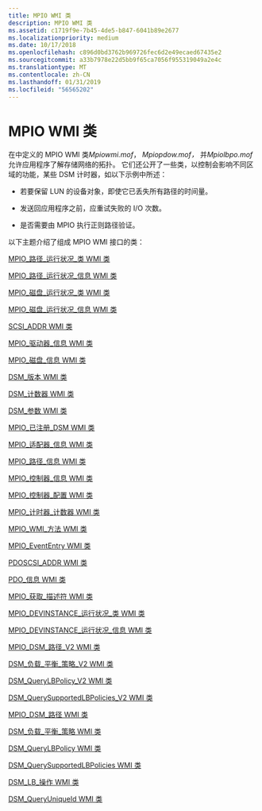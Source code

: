```yaml
---
title: MPIO WMI 类
description: MPIO WMI 类
ms.assetid: c1719f9e-7b45-4de5-b847-6041b89e2677
ms.localizationpriority: medium
ms.date: 10/17/2018
ms.openlocfilehash: c896d0bd3762b969726fec6d2e49ecaed67435e2
ms.sourcegitcommit: a33b7978e22d5bb9f65ca7056f955319049a2e4c
ms.translationtype: MT
ms.contentlocale: zh-CN
ms.lasthandoff: 01/31/2019
ms.locfileid: "56565202"
---
```

# <a name="mpio-wmi-classes"></a>MPIO WMI 类


在中定义的 MPIO WMI 类*Mpiowmi.mof*， *Mpiopdow.mof，* 并*Mpiolbpo.mof*允许应用程序了解存储网络的拓扑。 它们还公开了一些类，以控制会影响不同区域的功能，某些 DSM 计时器，如以下示例中所述：

-   若要保留 LUN 的设备对象，即使它已丢失所有路径的时间量。

-   发送回应用程序之前，应重试失败的 I/O 次数。

-   是否需要由 MPIO 执行正则路径验证。

以下主题介绍了组成 MPIO WMI 接口的类：

[MPIO\_路径\_运行状况\_类 WMI 类](mpio-path-health-class-wmi-class.md)

[MPIO\_路径\_运行状况\_信息 WMI 类](mpio-path-health-info-wmi-class.md)

[MPIO\_磁盘\_运行状况\_类 WMI 类](mpio-disk-health-class-wmi-class.md)

[MPIO\_磁盘\_运行状况\_信息 WMI 类](mpio-disk-health-info-wmi-class.md)

[SCSI\_ADDR WMI 类](scsi-addr-wmi-class.md)

[MPIO\_驱动器\_信息 WMI 类](mpio-drive-info-wmi-class.md)

[MPIO\_磁盘\_信息 WMI 类](mpio-disk-info-wmi-class.md)

[DSM\_版本 WMI 类](dsm-version-wmi-class.md)

[DSM\_计数器 WMI 类](dsm-counters-wmi-class.md)

[DSM\_参数 WMI 类](dsm-parameters-wmi-class.md)

[MPIO\_已注册\_DSM WMI 类](mpio-registered-dsm-wmi-class.md)

[MPIO\_适配器\_信息 WMI 类](mpio-adapter-information-wmi-class.md)

[MPIO\_路径\_信息 WMI 类](mpio-path-information-wmi-class.md)

[MPIO\_控制器\_信息 WMI 类](mpio-controller-info-wmi-class.md)

[MPIO\_控制器\_配置 WMI 类](mpio-controller-configuration-wmi-class.md)

[MPIO\_计时器\_计数器 WMI 类](mpio-timers-counters-wmi-class.md)

[MPIO\_WMI\_方法 WMI 类](mpio-wmi-methods-wmi-class.md)

[MPIO\_EventEntry WMI 类](mpio-evententry-wmi-class.md)

[PDOSCSI\_ADDR WMI 类](pdoscsi-addr-wmi-class.md)

[PDO\_信息 WMI 类](pdo-information-wmi-class.md)

[MPIO\_获取\_描述符 WMI 类](mpio-get-descriptor-wmi-class.md)

[MPIO\_DEVINSTANCE\_运行状况\_类 WMI 类](mpio-devinstance-health-class-wmi-class.md)

[MPIO\_DEVINSTANCE\_运行状况\_信息 WMI 类](mpio-devinstance-health-info-wmi-class.md)

[MPIO\_DSM\_路径\_V2 WMI 类](mpio-dsm-path-v2-wmi-class.md)

[DSM\_负载\_平衡\_策略\_V2 WMI 类](dsm-load-balance-policy-v2-wmi-class.md)

[DSM\_QueryLBPolicy\_V2 WMI 类](dsm-querylbpolicy-v2-wmi-class.md)

[DSM\_QuerySupportedLBPolicies\_V2 WMI 类](dsm-querysupportedlbpolicies-v2-wmi-class.md)

[MPIO\_DSM\_路径 WMI 类](mpio-dsm-path-wmi-class.md)

[DSM\_负载\_平衡\_策略 WMI 类](dsm-load-balance-policy-wmi-class.md)

[DSM\_QueryLBPolicy WMI 类](dsm-querylbpolicy-wmi-class.md)

[DSM\_QuerySupportedLBPolicies WMI 类](dsm-querysupportedlbpolicies-wmi-class.md)

[DSM\_LB\_操作 WMI 类](dsm-lb-operations-wmi-class.md)

[DSM\_QueryUniqueId WMI 类](dsm-queryuniqueid-wmi-class.md)

 

 





